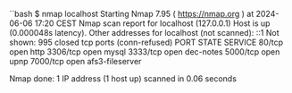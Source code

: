 ``bash
$ nmap localhost
Starting Nmap 7.95 ( https://nmap.org ) at 2024-06-06 17:20 CEST
Nmap scan report for localhost (127.0.0.1)
Host is up (0.000048s latency).
Other addresses for localhost (not scanned): ::1
Not shown: 995 closed tcp ports (conn-refused)
PORT     STATE SERVICE
80/tcp   open  http
3306/tcp open  mysql
3333/tcp open  dec-notes
5000/tcp open  upnp
7000/tcp open  afs3-fileserver

Nmap done: 1 IP address (1 host up) scanned in 0.06 seconds
```
